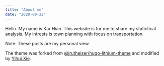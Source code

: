 ```yaml
---
title: "About me"
date: "2020-09-22"
---
```


Hello. My name is Kar Hian. This website is for me to share my statictical analysis. My intrests is town planning with focus on transportation.

Note: These posts are my personal view.

 
The theme was forked from [@jrutheiser/hugo-lithium-theme](https://github.com/jrutheiser/hugo-lithium-theme) and modified by [Yihui Xie](https://github.com/yihui/hugo-lithium).
